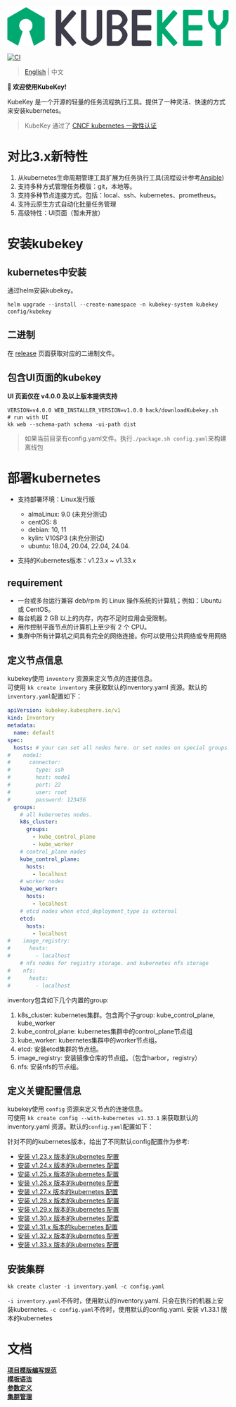 <div align=center><img src="docs/images/kubekey-logo.svg?raw=true"></div>

[![CI](https://github.com/kubesphere/kubekey/workflows/GolangCILint/badge.svg?branch=main&event=push)](https://github.com/kubesphere/kubekey/actions/workflows/golangci-lint.yaml?query=event%3Apush+branch%3Amain+workflow%3ACI)

> [English](README.md) | 中文

**👋 欢迎使用KubeKey!**

KubeKey 是一个开源的轻量的任务流程执行工具。提供了一种灵活、快速的方式来安装kubernetes。

> KubeKey 通过了 [CNCF kubernetes 一致性认证](https://www.cncf.io/certification/software-conformance/)

# 对比3.x新特性
1. 从kubernetes生命周期管理工具扩展为任务执行工具(流程设计参考[Ansible](https://github.com/ansible/ansible))
2. 支持多种方式管理任务模版：git，本地等。
3. 支持多种节点连接方式。包括：local、ssh、kubernetes、prometheus。
4. 支持云原生方式自动化批量任务管理
5. 高级特性：UI页面（暂未开放）

# 安装kubekey

## kubernetes中安装
通过helm安装kubekey。
```shell
helm upgrade --install --create-namespace -n kubekey-system kubekey config/kubekey
```

## 二进制
在 [release](https://github.com/kubesphere/kubekey/releases) 页面获取对应的二进制文件。

## 包含UI页面的kubekey

**UI 页面仅在 v4.0.0 及以上版本提供支持**

```shell
VERSION=v4.0.0 WEB_INSTALLER_VERSION=v1.0.0 hack/downloadKubekey.sh
# run with UI
kk web --schema-path schema -ui-path dist
```
> 如果当前目录有config.yaml文件。执行`./package.sh config.yaml`来构建离线包

# 部署kubernetes

- 支持部署环境：Linux发行版
    - almaLinux: 9.0 (未充分测试)
    - centOS: 8
    - debian: 10, 11
    - kylin: V10SP3 (未充分测试)
    - ubuntu: 18.04, 20.04, 22.04, 24.04.

- 支持的Kubernetes版本：v1.23.x ~ v1.33.x

## requirement

- 一台或多台运行兼容 deb/rpm 的 Linux 操作系统的计算机；例如：Ubuntu 或 CentOS。
- 每台机器 2 GB 以上的内存，内存不足时应用会受限制。
- 用作控制平面节点的计算机上至少有 2 个 CPU。
- 集群中所有计算机之间具有完全的网络连接。你可以使用公共网络或专用网络

## 定义节点信息

kubekey使用 `inventory` 资源来定义节点的连接信息。    
可使用 `kk create inventory` 来获取默认的inventory.yaml 资源。默认的`inventory.yaml`配置如下：    
```yaml
apiVersion: kubekey.kubesphere.io/v1
kind: Inventory
metadata:
  name: default
spec:
  hosts: # your can set all nodes here. or set nodes on special groups.
#    node1:
#      connector:
#        type: ssh
#        host: node1
#        port: 22
#        user: root
#        password: 123456
  groups:
    # all kubernetes nodes.
    k8s_cluster:
      groups:
        - kube_control_plane
        - kube_worker
    # control_plane nodes
    kube_control_plane:
      hosts:
        - localhost
    # worker nodes
    kube_worker:
      hosts:
        - localhost
    # etcd nodes when etcd_deployment_type is external
    etcd:
      hosts:
        - localhost
#    image_registry:
#      hosts:
#        - localhost
    # nfs nodes for registry storage. and kubernetes nfs storage
#    nfs:
#      hosts:
#        - localhost

```
inventory包含如下几个内置的group:
1. k8s_cluster: kubernetes集群。包含两个子group: kube_control_plane, kube_worker
2. kube_control_plane: kubernetes集群中的control_plane节点组
3. kube_worker: kubernetes集群中的worker节点组。
4. etcd: 安装etcd集群的节点组。
5. image_registry: 安装镜像仓库的节点组。（包含harbor，registry）
6. nfs: 安装nfs的节点组。

## 定义关键配置信息

kubekey使用 `config` 资源来定义节点的连接信息。    
可使用 `kk create config --with-kubernetes v1.33.1` 来获取默认的inventory.yaml 资源。默认的`config.yaml`配置如下：    

针对不同的kubernetes版本，给出了不同默认config配置作为参考:
- [安装 v1.23.x 版本的kubernetes 配置](builtin/core/defaults/config/v1.23.yaml)
- [安装 v1.24.x 版本的kubernetes 配置](builtin/core/defaults/config/v1.24.yaml)  
- [安装 v1.25.x 版本的kubernetes 配置](builtin/core/defaults/config/v1.25.yaml)
- [安装 v1.26.x 版本的kubernetes 配置](builtin/core/defaults/config/v1.26.yaml)
- [安装 v1.27.x 版本的kubernetes 配置](builtin/core/defaults/config/v1.27.yaml)
- [安装 v1.28.x 版本的kubernetes 配置](builtin/core/defaults/config/v1.28.yaml)
- [安装 v1.29.x 版本的kubernetes 配置](builtin/core/defaults/config/v1.29.yaml)
- [安装 v1.30.x 版本的kubernetes 配置](builtin/core/defaults/config/v1.30.yaml)
- [安装 v1.31.x 版本的kubernetes 配置](builtin/core/defaults/config/v1.31.yaml)
- [安装 v1.32.x 版本的kubernetes 配置](builtin/core/defaults/config/v1.32.yaml)
- [安装 v1.33.x 版本的kubernetes 配置](builtin/core/defaults/config/v1.33.yaml)

## 安装集群
```shell
kk create cluster -i inventory.yaml -c config.yaml
```
`-i inventory.yaml`不传时，使用默认的inventory.yaml. 只会在执行的机器上安装kubernetes.
`-c config.yaml`不传时，使用默认的config.yaml. 安装 v1.33.1 版本的kubernetes

# 文档
**[项目模版编写规范](docs/zh/001-project.md)**  
**[模板语法](docs/zh/101-syntax.md)**  
**[参数定义](docs/zh/201-variable.md)**    
**[集群管理](docs/zh/core/README.md)**    

